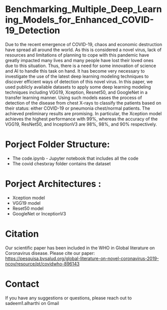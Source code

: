 # Benchmarking_Multiple_Deep_Learning_Models_for_Enhanced_COVID-19_Detection
Due to the recent emergence of COVID-19, chaos and economic destruction have spread all around the world. As this is considered a novel virus, lack of resources and limitations of planning to cope with this pandemic have greatly impacted many lives and many people have lost their loved ones due to this situation. Thus, there is a need for some innovation of science and AI to handle this task on hand. It has become very necessary to investigate the use of the latest deep learning modeling techniques to discover efficient ways of detection of this novel virus. In this paper, we used publicly available datasets to apply some deep learning modeling techniques including VGG19, Xception, Resnet50, and GoogleNet in a transfer learning manner. Using such models eases the process of detection of the disease from chest X-rays to classify the patients based on their status: either COVID-19 or pneumonia chest/normal patients. The achieved preliminary results are promising. In particular, the Xception model achieves the highest performance with 99%, whereas the accuracy of the VGG19, ResNet50, and InceptionV3 are 98%, 98%, and 90% respectively.

# Porject Folder Structure:
- The code.ipynb - Jupyter notebook that includes all the code
- The covid chestxray folder contains the dataset

# Porject Architectures :
- Xception model
- VGG19 model
- Reset50 model
- GoogleNet or InceptionV3



# Citation
Our scientific paper has been included in the WHO in Global literature on Coronavirus disease.
Please cite our paper: https://pesquisa.bvsalud.org/global-literature-on-novel-coronavirus-2019-ncov/resource/pt/covidwho-896143

# Contact
If you have any suggestions or questions, please reach out to sadeem1.alharthi on Gmail
